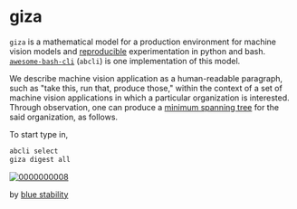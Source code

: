 # giza

`giza` is a mathematical model for a production environment for machine vision models and [reproducible](https://en.wikipedia.org/wiki/Reproducibility) experimentation in python and bash. [`awesome-bash-cli`](https://github.com/kamangir/awesome-bash-cli) (`abcli`) is one implementation of this model. 

We describe machine vision application as a human-readable paragraph, such as "take this, run that, produce those," within the context of a set of machine vision applications in which a particular organization is interested. Through observation, one can produce a [minimum spanning tree](https://en.wikipedia.org/wiki/Minimum_spanning_tree) for the said organization, as follows.

To start type in,

```bash
abcli select
giza digest all
```

[![0000000008](https://user-images.githubusercontent.com/1007567/210292738-d01be166-c2d4-4a80-b734-63eaee9b3062.png)](./pages/why.md)

by [blue stability](https://github.com/kamangir/blue-stability)
